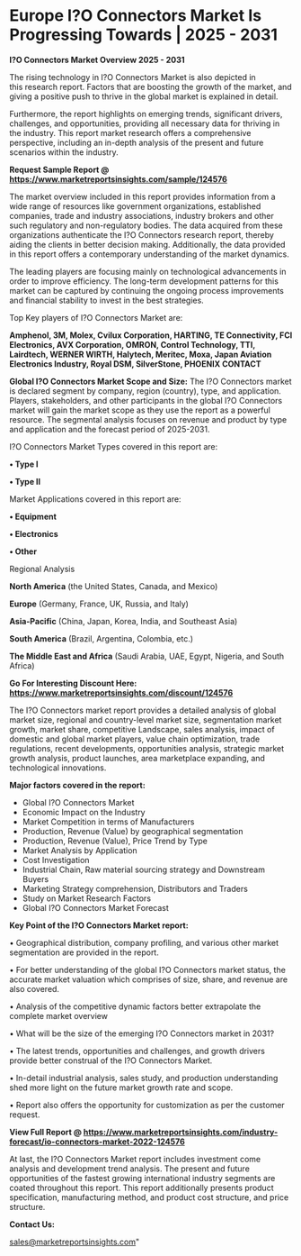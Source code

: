 # Europe I?O Connectors Market Is Progressing Towards | 2025 - 2031

<Strong> I?O Connectors Market Overview 2025 - 2031</strong>

The rising technology in I?O Connectors Market is also depicted in this research report. Factors that are boosting the growth of the market, and giving a positive push to thrive in the global market is explained in detail.

Furthermore, the report highlights on emerging trends, significant drivers, challenges, and opportunities, providing all necessary data for thriving in the industry. This report market research offers a comprehensive perspective, including an in-depth analysis of the present and future scenarios within the industry.

<strong>Request Sample Report @ <a href=https://www.marketreportsinsights.com/sample/124576>https://www.marketreportsinsights.com/sample/124576</a></strong>

The market overview included in this report provides information from a wide range of resources like government organizations, established companies, trade and industry associations, industry brokers and other such regulatory and non-regulatory bodies. The data acquired from these organizations authenticate the I?O Connectors research report, thereby aiding the clients in better decision making. Additionally, the data provided in this report offers a contemporary understanding of the market dynamics.

The leading players are focusing mainly on technological advancements in order to improve efficiency. The long-term development patterns for this market can be captured by continuing the ongoing process improvements and financial stability to invest in the best strategies.

Top Key players of I?O Connectors Market are:

<strong>Amphenol, 3M, Molex, Cvilux Corporation, HARTING, TE Connectivity, FCI Electronics, AVX Corporation, OMRON, Control Technology, TTI, Lairdtech, WERNER WIRTH, Halytech, Meritec, Moxa, Japan Aviation Electronics Industry, Royal DSM, SilverStone, PHOENIX CONTACT</strong>

<strong><b>Global I?O Connectors Market Scope and Size:</b></strong>
The I?O Connectors market is declared segment by company, region (country), type, and application. Players, stakeholders, and other participants in the global I?O Connectors market will gain the market scope as they use the report as a powerful resource. The segmental analysis focuses on revenue and product by type and application and the forecast period of 2025-2031.

I?O Connectors Market Types covered in this report are:

<strong>• Type I

• Type II</strong>

Market Applications covered in this report are:

<strong>• Equipment

• Electronics

• Other</strong> 

Regional Analysis

<strong>North America</strong> (the United States, Canada, and Mexico)

<strong>Europe</strong> (Germany, France, UK, Russia, and Italy)

<strong>Asia-Pacific</strong> (China, Japan, Korea, India, and Southeast Asia)

<strong>South America</strong> (Brazil, Argentina, Colombia, etc.)

<strong>The Middle East and Africa</strong> (Saudi Arabia, UAE, Egypt, Nigeria, and South Africa)

<strong>Go For Interesting Discount Here: <a href=https://www.marketreportsinsights.com/discount/124576>https://www.marketreportsinsights.com/discount/124576</a></strong>

The I?O Connectors market report provides a detailed analysis of global market size, regional and country-level market size, segmentation market growth, market share, competitive Landscape, sales analysis, impact of domestic and global market players, value chain optimization, trade regulations, recent developments, opportunities analysis, strategic market growth analysis, product launches, area marketplace expanding, and technological innovations.

<strong><b>Major factors covered in the report:</b></strong>
<ul>
  <li>Global I?O Connectors Market </li>
  <li>Economic Impact on the Industry</li>
  <li>Market Competition in terms of Manufacturers</li>
  <li>Production, Revenue (Value) by geographical segmentation</li>
  <li>Production, Revenue (Value), Price Trend by Type</li>
  <li>Market Analysis by Application</li>
  <li>Cost Investigation</li>
  <li>Industrial Chain, Raw material sourcing strategy and Downstream Buyers</li>
  <li>Marketing Strategy comprehension, Distributors and Traders</li>
  <li>Study on Market Research Factors</li>
  <li>Global I?O Connectors Market Forecast</li>
</ul>

<strong><b>Key Point of the I?O Connectors Market report:</b></strong>

• Geographical distribution, company profiling, and various other market segmentation are provided in the report.

• For better understanding of the global I?O Connectors market status, the accurate market valuation which comprises of size, share, and revenue are also covered.

• Analysis of the competitive dynamic factors better extrapolate the complete market overview

• What will be the size of the emerging I?O Connectors market in 2031?

• The latest trends, opportunities and challenges, and growth drivers provide better construal of the I?O Connectors Market.

• In-detail industrial analysis, sales study, and production understanding shed more light on the future market growth rate and scope.

• Report also offers the opportunity for customization as per the customer request.

<strong><b>View Full Report @ <a href=https://www.marketreportsinsights.com/industry-forecast/io-connectors-market-2022-124576>https://www.marketreportsinsights.com/industry-forecast/io-connectors-market-2022-124576</a></b></strong>


At last, the I?O Connectors Market report includes investment come analysis and development trend analysis. The present and future opportunities of the fastest growing international industry segments are coated throughout this report. This report additionally presents product specification, manufacturing method, and product cost structure, and price structure.

<strong>Contact Us:</strong>

sales@marketreportsinsights.com"
